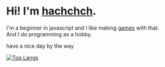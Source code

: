 <h1> Hi! I'm <a href="https://hachchch.github.io/">hachchch</a>.</h1>
<p>I'm a beginner in javascript and I like making <a href="https://hachchch.github.io/linkTree.html">games</a> with that.<br>
And I do programming as a hobby.</p>
<p>have a nice day by the way</p>

  [![Top Langs](https://github-readme-stats.vercel.app/api/top-langs/?username=hachchch&hide=jupyter%20notebook&layout=compact&theme=radical)](https://github.com/anuraghazra/github-readme-stats)
</div>
